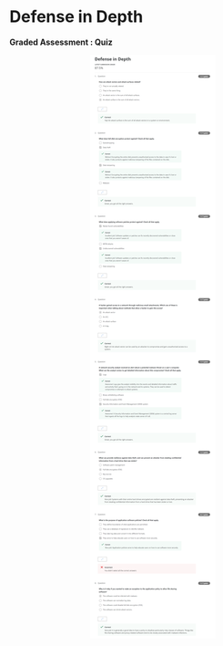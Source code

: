 # Defense in Depth

**Graded Assessment : Quiz**

<p align="center">
  <img src="../Assets/Week 5_Quizz.png" alt="Defense in Depth" />
</p>